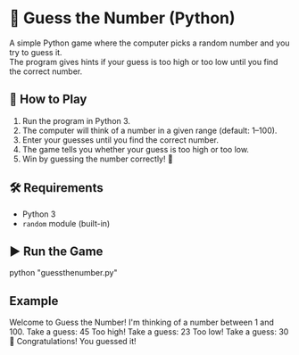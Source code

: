 # 🎲 Guess the Number (Python)

A simple Python game where the computer picks a random number and you try to guess it.  
The program gives hints if your guess is too high or too low until you find the correct number.

## 🚀 How to Play
1. Run the program in Python 3.  
2. The computer will think of a number in a given range (default: 1–100).  
3. Enter your guesses until you find the correct number.  
4. The game tells you whether your guess is too high or too low.  
5. Win by guessing the number correctly! 🎉  

## 🛠️ Requirements
- Python 3  
- `random` module (built-in)  

## ▶️ Run the Game
python "guessthenumber.py"

## Example
Welcome to Guess the Number!
I'm thinking of a number between 1 and 100.
Take a guess: 45
Too high!
Take a guess: 23
Too low!
Take a guess: 30
🎉 Congratulations! You guessed it!
